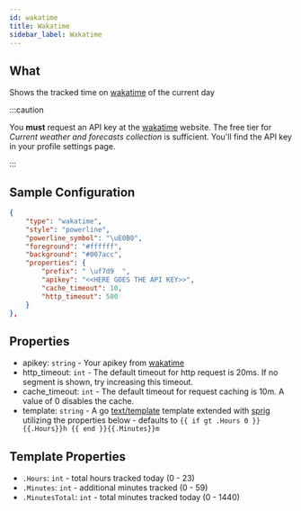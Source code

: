 ```yaml
---
id: wakatime
title: Wakatime
sidebar_label: Wakatime
---
```


## What

Shows the tracked time on [wakatime](wakatime.com) of the current day

:::caution

You **must** request an API key at the [wakatime](https://wakatime.com) website.
The free tier for *Current weather and forecasts collection* is sufficient. You'll
find the API key in your profile settings page.

:::

## Sample Configuration

```json
{
    "type": "wakatime",
    "style": "powerline",
    "powerline_symbol": "\uE0B0",
    "foreground": "#ffffff",
    "background": "#007acc",
    "properties": {
        "prefix": " \uf7d9  ",
        "apikey": "<<HERE GOES THE API KEY>>",
        "cache_timeout": 10,
        "http_timeout": 500
    }
},
```

## Properties

- apikey: `string` - Your apikey from [wakatime](https://wakatime.com)
- http_timeout: `int` - The default timeout for http request is 20ms. If no segment is shown, try increasing this timeout.
- cache_timeout: `int` - The default timeout for request caching is 10m. A value of 0 disables the cache.
- template: `string` - A go [text/template][go-text-template] template extended with [sprig][sprig] utilizing the
properties below - defaults to `{{ if gt .Hours 0 }}{{.Hours}}h {{ end }}{{.Minutes}}m`

## Template Properties

- `.Hours`: `int` - total hours tracked today (0 - 23)
- `.Minutes`: `int` - additional minutes tracked (0 - 59)
- `.MinutesTotal`: `int` - total minutes tracked today (0 - 1440)

[go-text-template]: https://golang.org/pkg/text/template/
[sprig]: https://masterminds.github.io/sprig/